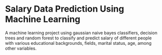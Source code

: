 # Salary Data Prediction Using Machine Learning
A machine learning project using gaussian naive bayes classifiers, decision trees and random forest to classify and predict salary of different people with various educational backgrounds, fields, marital status, age, among other variables.
